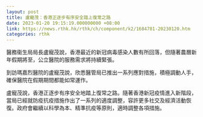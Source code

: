 ```yaml
---
layout: post
title: 盧寵茂：香港正逐步有序安全踏上復常之路
date: 2023-01-20 19:15:19.000000000 +08:00
link: https://news.rthk.hk/rthk/ch/component/k2/1684781-20230120.htm
categories: rthk
---
```


醫務衞生局局長盧寵茂說，香港最近的新冠病毒感染人數有所回落，但隨著農曆新年假期將至，公立醫院的服務需求將持續緊張。

到訪瑪嘉烈醫院的盧寵茂說，欣悉醫管局已推出一系列應對措施，積極調動人手，確保醫院在假期期間都能如常運作。

盧寵茂說，香港正逐步有序安全地踏上復常之路。隨著香港新冠疫情進入新階段，當局已經就防疫抗疫措施作出了一系列的適度調整，容許更多社交及經濟活動恢復。政府會繼續以科學為本、精準抗疫等原則，適時調整各項措施。
